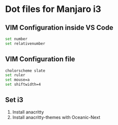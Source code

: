 # Dot files for Manjaro i3
## VIM Configuration inside VS Code
```bash
set number
set relativenumber
```

## VIM Configuration file
```bash
cholorscheme slate
set ruler
set mouse=a
set shiftwidth=4
```

## Set i3
<ol>
<li>Install anacritty</li>
<li>Install anacritty-themes with Oceanic-Next</li>
</ol>
